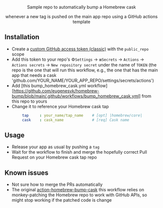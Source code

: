 <p align="center">
Sample repo to automatically bump a Homebrew cask
</p>
<p align="center">  
whenever a new tag is pushed on the main app repo using a GitHub actions template
</p>


## Installation

- Create a [custom GitHub access token (classic)](https://github.com/settings/tokens) with the `public_repo` scope
- Add this token to your repo's ⚙`Settings` → ⧆`Secrets` → `Actions` → `Actions secrets` → `New repository secret` under the name of `TOKEN` (the repo is the one that will run this workflow, e.g., the one that has the main app that needs a cask 'github.com/YOUR_NAME/YOUR_APP_REPO/settings/secrets/actions')
- Add [this bump_homebrew_cask.yml workflow][https://github.com/eugenesvk/homebrew-bump/blob/main/.github/workflows/bump_homebrew_cask.yml] from this repo to yours
- Change it to reference your Homebrew cask tap
```yaml
        tap 	: your_name/tap_name	# [opt] |homebrew/core|
        cask	: cask_name         	# [req] Cask name
```

## Usage

- Release your app as usual by pushing a `tag`
- Wait for the workflow to finish and merge the hopefully correct Pull Request on your Homebrew cask tap repo

## Known issues

- Not sure how to merge the PRs automatically
- The original [action-homebrew-bump-cask](https://github.com/eugenesvk/action-homebrew-bump-cask/blob/master/action.yml) this workflow relies on monkey-patching the Homebrew repo to work with GitHub APIs, so might stop working if the patched code is change
